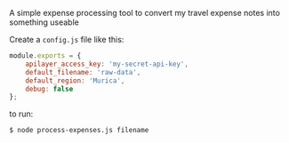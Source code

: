 A simple expense processing tool to convert my travel expense notes into something useable

Create a `config.js` file like this:
```js
module.exports = {
    apilayer_access_key: 'my-secret-api-key',
    default_filename: 'raw-data',
    default_region: 'Murica',
    debug: false
};
```

to run:
```sh
$ node process-expenses.js filename
```
